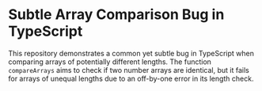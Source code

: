 # Subtle Array Comparison Bug in TypeScript

This repository demonstrates a common yet subtle bug in TypeScript when comparing arrays of potentially different lengths. The function `compareArrays` aims to check if two number arrays are identical, but it fails for arrays of unequal lengths due to an off-by-one error in its length check.
